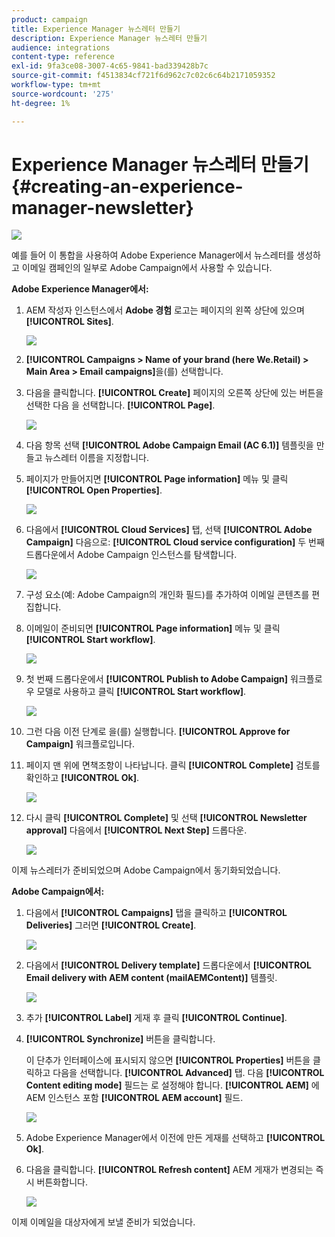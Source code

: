 ```yaml
---
product: campaign
title: Experience Manager 뉴스레터 만들기
description: Experience Manager 뉴스레터 만들기
audience: integrations
content-type: reference
exl-id: 9fa3ce08-3007-4c65-9841-bad339428b7c
source-git-commit: f4513834cf721f6d962c7c02c6c64b2171059352
workflow-type: tm+mt
source-wordcount: '275'
ht-degree: 1%

---
```


# Experience Manager 뉴스레터 만들기{#creating-an-experience-manager-newsletter}

![](../../assets/common.svg)

예를 들어 이 통합을 사용하여 Adobe Experience Manager에서 뉴스레터를 생성하고 이메일 캠페인의 일부로 Adobe Campaign에서 사용할 수 있습니다.

**Adobe Experience Manager에서:**

1. AEM 작성자 인스턴스에서 **Adobe 경험** 로고는 페이지의 왼쪽 상단에 있으며 **[!UICONTROL Sites]**.

   ![](assets/aem_uc_1.png)

1. **[!UICONTROL Campaigns > Name of your brand (here We.Retail) > Main Area > Email campaigns]**&#x200B;을(를) 선택합니다.
1. 다음을 클릭합니다. **[!UICONTROL Create]** 페이지의 오른쪽 상단에 있는 버튼을 선택한 다음 을 선택합니다. **[!UICONTROL Page]**.

   ![](assets/aem_uc_2.png)

1. 다음 항목 선택 **[!UICONTROL Adobe Campaign Email (AC 6.1)]** 템플릿을 만들고 뉴스레터 이름을 지정합니다.
1. 페이지가 만들어지면 **[!UICONTROL Page information]** 메뉴 및 클릭 **[!UICONTROL Open Properties]**.

   ![](assets/aem_uc_3.png)

1. 다음에서 **[!UICONTROL Cloud Services]** 탭, 선택 **[!UICONTROL Adobe Campaign]** 다음으로: **[!UICONTROL Cloud service configuration]** 두 번째 드롭다운에서 Adobe Campaign 인스턴스를 탐색합니다.

   ![](assets/aem_uc_4.png)

1. 구성 요소(예: Adobe Campaign의 개인화 필드)를 추가하여 이메일 콘텐츠를 편집합니다.
1. 이메일이 준비되면 **[!UICONTROL Page information]** 메뉴 및 클릭 **[!UICONTROL Start workflow]**.

   ![](assets/aem_uc_5.png)

1. 첫 번째 드롭다운에서 **[!UICONTROL Publish to Adobe Campaign]** 워크플로우 모델로 사용하고 클릭 **[!UICONTROL Start workflow]**.

   ![](assets/aem_uc_6.png)

1. 그런 다음 이전 단계로 을(를) 실행합니다. **[!UICONTROL Approve for Campaign]** 워크플로입니다.
1. 페이지 맨 위에 면책조항이 나타납니다. 클릭 **[!UICONTROL Complete]** 검토를 확인하고 **[!UICONTROL Ok]**.

   ![](assets/aem_uc_7.png)

1. 다시 클릭 **[!UICONTROL Complete]** 및 선택 **[!UICONTROL Newsletter approval]** 다음에서 **[!UICONTROL Next Step]** 드롭다운.

   ![](assets/aem_uc_8.png)

이제 뉴스레터가 준비되었으며 Adobe Campaign에서 동기화되었습니다.

**Adobe Campaign에서:**

1. 다음에서 **[!UICONTROL Campaigns]** 탭을 클릭하고 **[!UICONTROL Deliveries]** 그러면 **[!UICONTROL Create]**.

   ![](assets/aem_uc_9.png)

1. 다음에서 **[!UICONTROL Delivery template]** 드롭다운에서 **[!UICONTROL Email delivery with AEM content (mailAEMContent)]** 템플릿.

   ![](assets/aem_uc_10.png)

1. 추가 **[!UICONTROL Label]** 게재 후 클릭 **[!UICONTROL Continue]**.
1. **[!UICONTROL Synchronize]** 버튼을 클릭합니다.

   이 단추가 인터페이스에 표시되지 않으면 **[!UICONTROL Properties]** 버튼을 클릭하고 다음을 선택합니다. **[!UICONTROL Advanced]** 탭. 다음 **[!UICONTROL Content editing mode]** 필드는 로 설정해야 합니다. **[!UICONTROL AEM]** 에 AEM 인스턴스 포함 **[!UICONTROL AEM account]** 필드.

   ![](assets/aem_uc_11.png)

1. Adobe Experience Manager에서 이전에 만든 게재를 선택하고 **[!UICONTROL Ok]**.
1. 다음을 클릭합니다. **[!UICONTROL Refresh content]** AEM 게재가 변경되는 즉시 버튼화합니다.

   ![](assets/aem_uc_12.png)

이제 이메일을 대상자에게 보낼 준비가 되었습니다.
